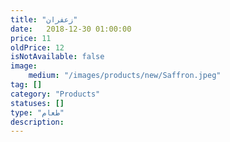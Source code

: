 ```yaml
---
title: "زعفران" 
date:   2018-12-30 01:00:00
price: 11
oldPrice: 12
isNotAvailable: false
image: 
    medium: "/images/products/new/Saffron.jpeg"
tag: []
category: "Products"
statuses: []
type: "طعام"
description:
---
```

